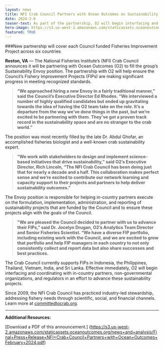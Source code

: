```yaml
---
layout: news
title: NFI Crab Council Partners with Ocean Outcomes on Sustainability Envoy Position
date: 2024-2-6
teaser-text: As part of the partnership, O2 will begin interfacing and coordinating with in-country partners, non-governmental organizations, and regulators in an effort to advance sustainability projects across six Asian countries.
hero-image: https://s3.us-west-2.amazonaws.com/staticassets.oceanoutcomes.org/news+and+analysis/embedded+photos/RSC-FIP-pot-image-1.png
featured: TRUE
---
```

###New partnership will cover each Council funded Fisheries Improvement Project across six countries

**Reston, VA** — The National Fisheries Institute’s (NFI) Crab Council announces it will be partnering with Ocean Outcomes (O2) to fill the group’s Sustainability Envoy position. The partnership with O2 will help ensure the Council’s Fishery Improvement Projects (FIPs) are making significant progress in meeting recognized standards.

>**“We approached hiring a new Envoy in a fairly traditional manner,” said the Council’s Executive Director Ed Rhodes. “We interviewed a number of highly qualified candidates but ended up gravitating towards the idea of having the O2 team take on the role. It’s a departure from the way we’ve done things in the past, but we’re excited to be partnering with them. They’ve got a proven track record in the sustainability space and are no stranger to the crab world.”**

The position was most recently filled by the late Dr. Abdul Ghofar, an accomplished fisheries biologist and a well-known crab sustainability expert. 

>**“We work with stakeholders to design and implement science-based initiatives that drive sustainability,” said O2’s Executive Director, Rich Lincoln, “The NFI Crab Council has been doing just that for nearly a decade and a half. This collaboration makes perfect sense and we’re excited to contribute our network learning and capacity support to their projects and partners to help deliver sustainability outcomes.”**

The Envoy position is responsible for helping in-country partners execute on the formulation, implementation, administration, and reporting of sustainability projects that are funded by the Council and to ensure these projects align with the goals of the Council.

>**"We are pleased the Council decided to partner with us to advance their FIPs,” said Dr. Jocelyn Drugan, O2’s Analytics Team Director and Senior Fisheries Scientist. “We have a diverse FIP portfolio, including existing work with the Council, and we are excited to grow that portfolio and help FIP managers in each country to not only consistently collect and report data but also share successes and best practices.**

The Crab Council currently supports FIPs in Indonesia, the Philippines, Thailand, Vietnam, India, and Sri Lanka. Effective immediately, O2 will begin interfacing and coordinating with in-country partners, non-governmental organizations, and regulators in an effort to advance these sustainability projects. 

Since 2009, the NFI Crab Council has practiced industry-led stewardship, addressing fishery needs through scientific, social, and financial channels. Learn more at <a href="https://committedtocrab.org/" target="_blank">committedtocrab.org</a>.

----

**Additional Resources:**

[Download a PDF of this announcement.] (https://s3.us-west-2.amazonaws.com/staticassets.oceanoutcomes.org/news+and+analysis/Final+Press+Release+NFI+Crab+Council+Partners+with+Ocean+Outcomes+February+2024.pdf)
